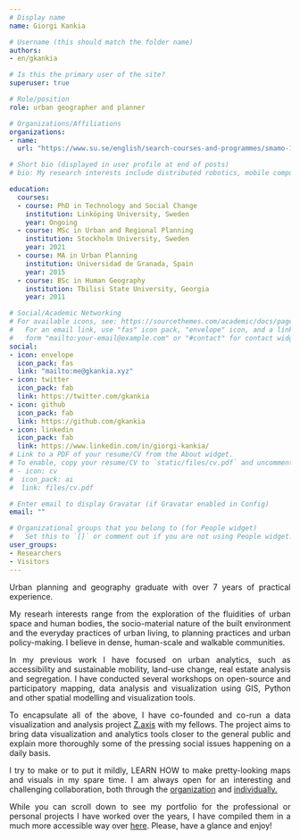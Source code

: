 ```yaml
---
# Display name
name: Giorgi Kankia

# Username (this should match the folder name)
authors:
- en/gkankia

# Is this the primary user of the site?
superuser: true

# Role/position
role: urban geographer and planner

# Organizations/Affiliations
organizations:
- name: 
  url: "https://www.su.se/english/search-courses-and-programmes/smamo-1.411370"

# Short bio (displayed in user profile at end of posts)
# bio: My research interests include distributed robotics, mobile computing and programmable matter.

education:
  courses:
  - course: PhD in Technology and Social Change
    institution: Linköping University, Sweden
    year: Ongoing
  - course: MSc in Urban and Regional Planning
    institution: Stockholm University, Sweden
    year: 2021
  - course: MA in Urban Planning 
    institution: Universidad de Granada, Spain
    year: 2015
  - course: BSc in Human Geography
    institution: Tbilisi State University, Georgia
    year: 2011

# Social/Academic Networking
# For available icons, see: https://sourcethemes.com/academic/docs/page-builder/#icons
#   For an email link, use "fas" icon pack, "envelope" icon, and a link in the
#   form "mailto:your-email@example.com" or "#contact" for contact widget.
social:
- icon: envelope
  icon_pack: fas
  link: "mailto:me@gkankia.xyz"
- icon: twitter
  icon_pack: fab
  link: https://twitter.com/gkankia
- icon: github
  icon_pack: fab
  link: https://github.com/gkankia
- icon: linkedin
  icon_pack: fab
  link: https://www.linkedin.com/in/giorgi-kankia/
# Link to a PDF of your resume/CV from the About widget.
# To enable, copy your resume/CV to `static/files/cv.pdf` and uncomment the lines below.
# - icon: cv
#  icon_pack: ai
#  link: files/cv.pdf

# Enter email to display Gravatar (if Gravatar enabled in Config)
email: ""

# Organizational groups that you belong to (for People widget)
#   Set this to `[]` or comment out if you are not using People widget.
user_groups:
- Researchers
- Visitors
---
```

<p align="justify">
  Urban planning and geography graduate with over 7 years of practical experience. </p> 
<p align="justify"> 
  My researh interests range from the exploration of the fluidities of urban space and human bodies, the socio-material nature of the built environment and the everyday practices of urban living, to planning practices and urban policy-making. I believe in dense, human-scale and walkable communities.</p> 
<p align="justify">
  In my previous work I have focused on urban analytics, such as accessibility and sustainable mobility, land-use change, real estate analysis and segregation. I have conducted several workshops on open-source and participatory mapping, data analysis and visualization using GIS, Python and other spatial modelling and visualization tools.</p> 
<p align="justify">
  To encapsulate all of the above, I have co-founded and co-run a data visualization and analysis project <a href="https://zaxis.ge/">Z.axis</a> with my fellows. The project aims to bring data visualization and analytics tools closer to the general public and explain more thoroughly some of the pressing social issues happening on a daily basis.</p>
<p align="justify"> 
  I try to make or to put it mildly, LEARN HOW to make pretty-looking maps and visuals in my spare time. I am always open for an interesting and challenging collaboration, both through the <a href="mailto:giorgi@zaxis.ge">organization</a> and <a href="mailto:me@gkankia.xyz">individually.</a></p>
<p align="justify"> 
  While you can scroll down to see my portfolio for the professional or personal projects I have worked over the years, I have compiled them in a much more accessible way over <a href="#">here</a>. Please, have a glance and enjoy!</p>